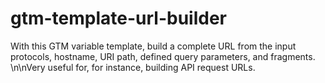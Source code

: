 # gtm-template-url-builder
With this GTM variable template, build a complete URL from the input protocols, hostname, URI path, defined query parameters, and fragments. \n\nVery useful for, for instance, building API request URLs.
